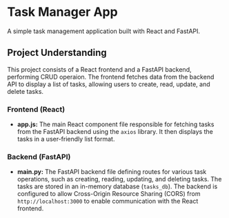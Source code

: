 # Task Manager App

A simple task management application built with React and FastAPI.

## Project Understanding

This project consists of a React frontend and a FastAPI backend, performing CRUD operaion. The frontend fetches data from the backend API to display a list of tasks, allowing users to create, read, update, and delete tasks.

### Frontend (React)

- **app.js:** The main React component file responsible for fetching tasks from the FastAPI backend using the `axios` library. It then displays the tasks in a user-friendly list format.

### Backend (FastAPI)

- **main.py:** The FastAPI backend file defining routes for various task operations, such as creating, reading, updating, and deleting tasks. The tasks are stored in an in-memory database (`tasks_db`). The backend is configured to allow Cross-Origin Resource Sharing (CORS) from `http://localhost:3000` to enable communication with the React frontend.


